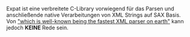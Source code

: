 Expat ist eine verbreitete C-Library vorwiegend für das Parsen und anschließende native Verarbeitungen von XML Strings auf SAX Basis.  
Von ["which is well-known being the fastest XML parser on earth"](https://web.archive.org/web/20140908021713/http://chneukirchen.org/blog/archive/2004/12/push-vs-pull.html) kann jedoch **KEINE** Rede sein.  
